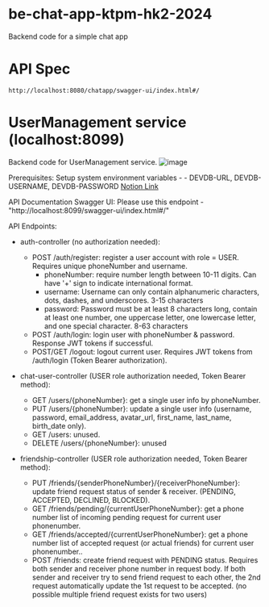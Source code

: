 # be-chat-app-ktpm-hk2-2024
Backend code for a simple chat app

# API Spec
`http://localhost:8080/chatapp/swagger-ui/index.html#/`

# UserManagement service (localhost:8099)
Backend code for UserManagement service.
![image](https://github.com/Sunfl4wer/be-chat-app-ktpm-hk2-2024/assets/129239083/4a5ad888-7ceb-4e51-891a-2b1cb57238d9)

Prerequisites: Setup system environment variables - - DEVDB-URL, DEVDB-USERNAME, DEVDB-PASSWORD [Notion Link](https://www.notion.so/Development-Environment-423deb424f8944ce820da5a931132039#001129668dd242b68977a64b5949731c)

API Documentation Swagger UI: Please use this endpoint - "http://localhost:8099/swagger-ui/index.html#/"

API Endpoints:
- auth-controller (no authorization needed):
  + POST /auth/register: register a user account with role = USER. Requires unique phoneNumber and username.
    - phoneNumber: require number length between 10-11 digits. Can have '+' sign to indicate international format.
    - username: Username can only contain alphanumeric characters, dots, dashes, and underscores. 3-15 characters
    - password: Password must be at least 8 characters long, contain at least one number, one uppercase letter, one lowercase letter, and one special character. 8-63 characters
  + POST /auth/login: login user with phoneNumber & password. Response JWT tokens if successful.
  + POST/GET /logout: logout current user. Requires JWT tokens from /auth/login (Token Bearer authorization).

- chat-user-controller (USER role authorization needed, Token Bearer method):
  + GET /users/{phoneNumber}: get a single user info by phoneNumber.
  + PUT /users/{phoneNumber}: update a single user info (username, password, email_address, avatar_url, first_name, last_name, birth_date only).
  + GET /users: unused.
  + DELETE /users/{phoneNumber}: unused
 
- friendship-controller (USER role authorization needed, Token Bearer method):
  + PUT /friends/{senderPhoneNumber}/{receiverPhoneNumber}: update friend request status of sender & receiver. (PENDING, ACCEPTED, DECLINED, BLOCKED).
  + GET /friends/pending/{currentUserPhoneNumber}: get a phone number list of incoming pending request for current user phonenumber.
  + GET /friends/accepted/{currentUserPhoneNumber}: get a phone number list of accepted request (or actual friends) for current user phonenumber..
  + POST /friends: create friend request with PENDING status. Requires both sender and receiver phone number in request body. If both sender and receiver try to send friend request to each other, the 2nd request automatically update the 1st request to be accepted. (no possible multiple friend request exists for two users)
